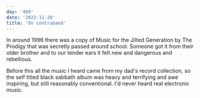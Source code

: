 ```yaml
---
day: '469'
date: '2023-11-28'
title: 'On contraband'
---
```


In around 1996 there was a copy of Music for the Jilted Generation by The Prodigy that was secretly passed around school. Someone got it from their older brother and to our tender ears it felt new and dangerous and rebellious.

Before this all the music I heard came from my dad's record collection, so the self titled black sabbath album was heavy and terrifying and awe inspiring, but still reasonably conventional. I'd never heard real electronic music.
